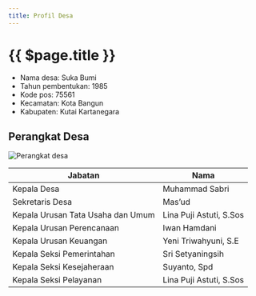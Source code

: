 ```yaml
---
title: Profil Desa
---
```

# {{ $page.title }}

- Nama desa: Suka Bumi
- Tahun pembentukan: 1985
- Kode pos: 75561
- Kecamatan: Kota Bangun
- Kabupaten: Kutai Kartanegara

## Perangkat Desa

![Perangkat desa](/img/perangkat-desa.jpg)

| Jabatan                           | Nama                    |
| --------------------------------- | ----------------------- |
| Kepala Desa                       | Muhammad Sabri          |
| Sekretaris Desa                   | Mas’ud                  |
| Kepala Urusan Tata Usaha dan Umum | Lina Puji Astuti, S.Sos |
| Kepala Urusan Perencanaan         | Iwan Hamdani            |
| Kepala Urusan Keuangan            | Yeni Triwahyuni, S.E    |
| Kepala Seksi Pemerintahan         | Sri Setyaningsih        |
| Kepala Seksi Kesejaheraan         | Suyanto, Spd            |
| Kepala Seksi Pelayanan            | Lina Puji Astuti, S.Sos |
